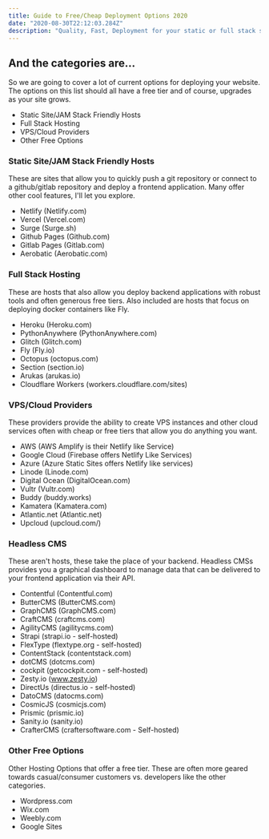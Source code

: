 ```yaml
---
title: Guide to Free/Cheap Deployment Options 2020
date: "2020-08-30T22:12:03.284Z"
description: "Quality, Fast, Deployment for your static or full stack site."
---
```


## And the categories are...

So we are going to cover a lot of current options for deploying your website. The options on this list should all have a free tier and of course, upgrades as your site grows.

- Static Site/JAM Stack Friendly Hosts
- Full Stack Hosting
- VPS/Cloud Providers
- Other Free Options

### Static Site/JAM Stack Friendly Hosts
These are sites that allow you to quickly push a git repository or connect to a github/gitlab repository and deploy a frontend application. Many offer other cool features, I'll let you explore.

- Netlify (Netlify.com)
- Vercel (Vercel.com)
- Surge (Surge.sh)
- Github Pages (Github.com)
- Gitlab Pages (Gitlab.com)
- Aerobatic (Aerobatic.com)


### Full Stack Hosting

These are hosts that also allow you deploy backend applications with robust tools and often generous free tiers. Also included are hosts that focus on deploying docker containers like Fly.

- Heroku (Heroku.com)
- PythonAnywhere (PythonAnywhere.com)
- Glitch (Glitch.com)
- Fly (Fly.io)
- Octopus (octopus.com)
- Section (section.io)
- Arukas (arukas.io)
- Cloudflare Workers (workers.cloudflare.com/sites)


### VPS/Cloud Providers

These providers provide the ability to create VPS instances and other cloud services often with cheap or free tiers that allow you do anything you want.

- AWS (AWS Amplify is their Netlify like Service)
- Google Cloud (Firebase offers Netlify Like Services)
- Azure (Azure Static Sites offers Netlify like services)
- Linode (Linode.com)
- Digital Ocean (DigitalOcean.com)
- Vultr (Vultr.com)
- Buddy (buddy.works)
- Kamatera (Kamatera.com)
- Atlantic.net (Atlantic.net)
- Upcloud (upcloud.com/)

### Headless CMS

These aren't hosts, these take the place of your backend. Headless CMSs provides you a graphical dashboard to manage data that can be delivered to your frontend application via their API.

- Contentful (Contentful.com)
- ButterCMS (ButterCMS.com)
- GraphCMS (GraphCMS.com)
- CraftCMS (craftcms.com)
- AgilityCMS (agilitycms.com)
- Strapi (strapi.io - self-hosted)
- FlexType (flextype.org - self-hosted)
- ContentStack (contentstack.com)
- dotCMS (dotcms.com)
- cockpit (getcockpit.com - self-hosted)
- Zesty.io (www.zesty.io)
- DirectUs (directus.io - self-hosted)
- DatoCMS (datocms.com)
- CosmicJS (cosmicjs.com)
- Prismic (prismic.io)
- Sanity.io (sanity.io)
- CrafterCMS (craftersoftware.com - Self-hosted)

### Other Free Options

Other Hosting Options that offer a free tier. These are often more geared towards casual/consumer customers vs. developers like the other categories.

- Wordpress.com
- Wix.com
- Weebly.com
- Google Sites


